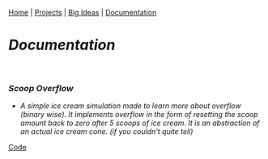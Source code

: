 [Home](https://kaankutluer.github.io/kaankutluer.github.io/) | [Projects](https://kaankutluer.github.io/kaankutluer.github.io/projects.md) | [Big Ideas](https://kaankutluer.github.io/kaankutluer.github.io/big_ideas.md) | [Documentation](https://kaankutluer.github.io/kaankutluer.github.io/documentation.md)


# ***Documentation***

<br>

### ***Scoop Overflow***

- *A simple ice cream simulation made to learn more about overflow (binary wise). It implements overflow in the form of resetting the scoop amount back to zero after 5 scoops of ice cream. It is an abstraction of an actual ice cream cone. (if you couldn't quite tell)*

[Code](https://github.com/KaanKutluer/kaankutluer.github.io/blob/main/Assets/ScoopOverflow/ContentView3.Swift)
